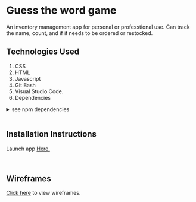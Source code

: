 # Guess the word game

An inventory management app for personal or professtional use. Can track the name, count, and if it needs to be ordered or restocked.

## Technologies Used


1. CSS 
2. HTML 
3. Javascript 
4. Git Bash 
5. Visual Studio Code.
6. Dependencies
<details>
  <summary>see npm dependencies</summary>


bcrypt: 5.1.1,
  
connect-livereload: 0.6.1,

dotenv: 16.4.5,

ejs: 3.1.9,

express: 4.18.3,

express-session: 1.18.0,

livereload: 0.9.3,

method-override: 3.0.0,

mongoose: 8.2.1,

morgan: 1.10.0.


</details>

<br>

## Installation Instructions 


Launch app [Here.](https://inventory-manager-2-93ea6c3f523f.herokuapp.com/sessions/new)

<br>

## Wireframes 


[Click here](https://drive.google.com/drive/folders/1ffMVhHb-L1ZBh-j0W2wY_46UHOMaQcX9?usp=drive_link) to view wireframes.

<br>

